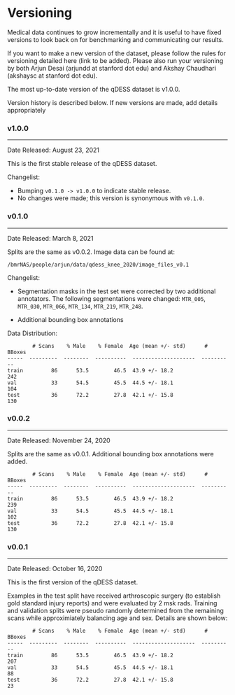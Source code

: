 # Versioning

Medical data continues to grow incrementally and it is useful to have fixed versions to look back 
on for benchmarking and communicating our results.

If you want to make a new version of the dataset, please follow the rules for versioning detailed
here (link to be added). Please also run your versioning by both Arjun Desai (arjundd at stanford dot edu) and Akshay Chaudhari (akshaysc at stanford dot edu).

The most up-to-date version of the qDESS dataset is v1.0.0.

Version history is described below. If new versions are made, add details appropriately

### v1.0.0
--------------------------------
Date Released: August 23, 2021

This is the first stable release of the qDESS dataset.

Changelist:
  * Bumping `v0.1.0 -> v1.0.0` to indicate stable release.
  * No changes were made; this version is synonymous with `v0.1.0`.

### v0.1.0
--------------------------------
Date Released: March 8, 2021

Splits are the same as v0.0.2. Image data can be found at:

```
/bmrNAS/people/arjun/data/qdess_knee_2020/image_files_v0.1
```

Changelist:
  * Segmentation masks in the test set were corrected by two additional annotators.
  The following segmentations were changed: `MTR_005`, `MTR_030`, `MTR_066`, `MTR_134`, `MTR_219`, `MTR_248`.

  * Additional bounding box annotations

Data Distribution:

            # Scans    % Male    % Female  Age (mean +/- std)      # BBoxes
    -----  ---------  --------  ----------  --------------------  ----------
    train         86      53.5        46.5  43.9 +/- 18.2                242
    val           33      54.5        45.5  44.5 +/- 18.1                104
    test          36      72.2        27.8  42.1 +/- 15.8                130

### v0.0.2
--------------------------------
Date Released: November 24, 2020

Splits are the same as v0.0.1. Additional bounding box annotations were added.

            # Scans    % Male    % Female  Age (mean +/- std)      # BBoxes
    -----  ---------  --------  ----------  --------------------  ----------
    train         86      53.5        46.5  43.9 +/- 18.2                239
    val           33      54.5        45.5  44.5 +/- 18.1                102
    test          36      72.2        27.8  42.1 +/- 15.8                130

### v0.0.1
--------------------------------
Date Released: October 16, 2020

This is the first version of the qDESS dataset.

Examples in the test split have received arthroscopic surgery (to establish gold standard injury reports) 
and were evaluated by 2 msk rads. Training and validation splits were pseudo randomly determined from the remaining scans
while approximiately balancing age and sex. Details are shown below:

            # Scans    % Male    % Female  Age (mean +/- std)      # BBoxes
    -----  ---------  --------  ----------  --------------------  ----------
    train         86      53.5        46.5  43.9 +/- 18.2                207
    val           33      54.5        45.5  44.5 +/- 18.1                 88
    test          36      72.2        27.8  42.1 +/- 15.8                 23
